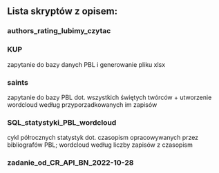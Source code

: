 ## Lista skryptów z opisem:


### authors_rating_lubimy_czytac
### KUP
  zapytanie do bazy danych PBL i generowanie pliku xlsx
### saints
  zapytanie do bazy PBL dot. wszystkich świętych twórców + utworzenie wordcloud według przyporzadkowanych im zapisów
### SQL_statystyki_PBL_wordcloud
  cykl półrocznych statystyk dot. czasopism opracowywanych przez bibliografów PBL; wordcloud według liczby zapisów z czasopism
### zadanie_od_CR_API_BN_2022-10-28
